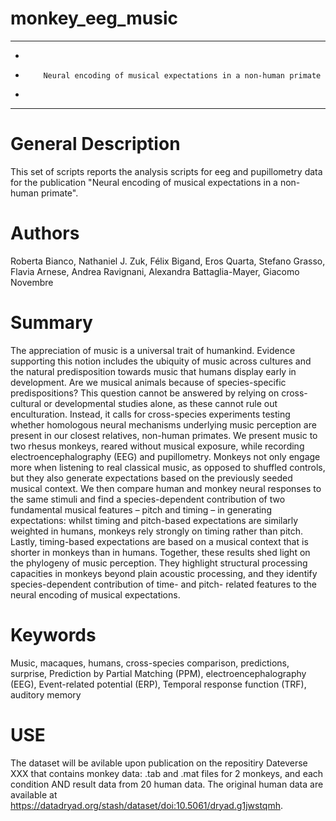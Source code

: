 # monkey_eeg_music
****************************************************************************************************
*
*         Neural encoding of musical expectations in a non-human primate
*
****************************************************************************************************


General Description
============================
This set of scripts reports the analysis scripts for eeg and pupillometry data for the publication "Neural encoding of musical expectations in a non-human primate".


Authors
============================
Roberta Bianco, Nathaniel J. Zuk, Félix Bigand, Eros Quarta, Stefano Grasso, Flavia Arnese, Andrea Ravignani, Alexandra Battaglia-Mayer, Giacomo Novembre


Summary
============================
The appreciation of music is a universal trait of humankind. Evidence supporting this notion includes the ubiquity of music across cultures and the natural predisposition towards music that humans display early in development. Are we musical animals because of species-specific predispositions? This question cannot be answered by relying on cross-cultural or developmental studies alone, as these cannot rule out enculturation. Instead, it calls for cross-species experiments testing whether homologous neural mechanisms underlying music perception are present in our closest relatives, non-human primates. We present  music to two rhesus monkeys, reared without musical exposure, while recording electroencephalography (EEG) and pupillometry. Monkeys not only engage more when listening to real classical music, as opposed to shuffled controls, but they also generate expectations based on the previously seeded musical context.  We then compare human and monkey neural responses to the same stimuli and find a species-dependent contribution of two fundamental musical features – pitch and timing – in generating expectations: whilst timing and pitch-based expectations are similarly weighted in humans, monkeys rely strongly on timing rather than pitch. Lastly, timing-based expectations are based on a musical context that is shorter in monkeys than in humans. Together, these results shed light on the phylogeny of music perception. They highlight structural processing capacities in monkeys beyond plain acoustic processing, and they identify species-dependent contribution of time- and pitch- related features to the neural encoding of musical expectations.



Keywords
============================
Music, macaques, humans, cross-species comparison, predictions, surprise, Prediction by Partial Matching (PPM), electroencephalography (EEG), Event-related potential (ERP), Temporal response function (TRF), auditory memory



USE
===========================
The dataset will be avilable upon publication on the repositiry Dateverse XXX that contains monkey data: .tab and .mat files for 2 monkeys, and each condition AND result data from 20 human data. The original human data are available at https://datadryad.org/stash/dataset/doi:10.5061/dryad.g1jwstqmh. 

